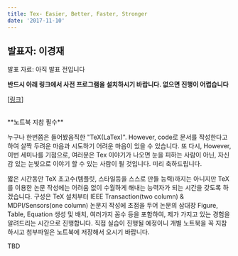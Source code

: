 ```yaml
---
title: Tex- Easier, Better, Faster, Stronger
date: '2017-11-10'
---
```


## 발표자: 이경재

발표 자료: 아직 발표 전입니다

**반드시 아래 링크에서 사전 프로그램을 설치하시기 바랍니다. 없으면 진행이 어렵습니다**

[[링크](https://www.dropbox.com/s/wpzmu1i6v1sgw5g/TEX_%EC%A4%80%EB%B9%84%EB%AC%BC.zip?dl=0)]

<br>
**노트북 지참 필수**
<br>

누구나 한번쯤은 들어봤음직한 "TeX(LaTex)". However, code로 문서를 작성한다고 하여 살짝 두려운 마음과 시도하기 어려운 마음이 있을 수 있습니다. 또 다시, However, 이번 세미나를 기점으로, 여러분은 Tex 이야기가 나오면 눈을 피하는 사람이 아닌, 자신감 있는 눈빛으로 이야기 할 수 있는 사람이 될 것입니다. 미리 축하드립니다.

짧은 시간동안 TeX 초고수(템플릿, 스타일등을 스스로 만들 능력)까지는 아니지만 TeX를 이용한 논문 작성에는 어려움 없이 수월하게 해내는 능력자가 되는 시간을 갖도록 하겠습니다. 구성은 TeX 설치부터 IEEE Transaction(two column) & MDPI/Sensors(one column) 논문지 작성에 초점을 두어 논문의 삼대장 Figure, Table, Equation 생성 및 배치, 여러가지 꼼수 등을 포함하여, 제가 가지고 있는 경험을 알려드리는 시간으로 진행합니다. 직접 실습이 진행될 예정이니 개별 노트북을 꼭 지참하시고 첨부파일은 노트북에 저장해서 오시기 바랍니다.




TBD
